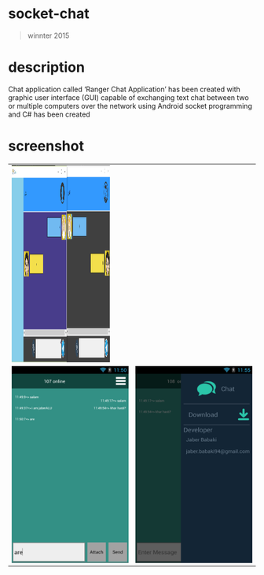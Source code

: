 # socket-chat
>winnter 2015

# description
Chat application called ‘Ranger Chat Application’ has been created with graphic user interface (GUI) capable of exchanging text chat between two or multiple computers over the network using Android socket programming and C# has been created

# screenshot

<table style="width:100%">
  <tr>
    <td><img src="https://github.com/JaberBabaki/socket-chat/blob/master/screenshot/C%23/1.jpg" width="200" height="400" /></td>
  </tr>
    <tr>
    <td><img src="https://github.com/JaberBabaki/socket-chat/blob/master/screenshot/android/1.png" width="400" height="400" /></td>
    <td><img src="https://github.com/JaberBabaki/socket-chat/blob/master/screenshot/android/2.png" width="400" height="400" /></td>
  </tr>
</table>
